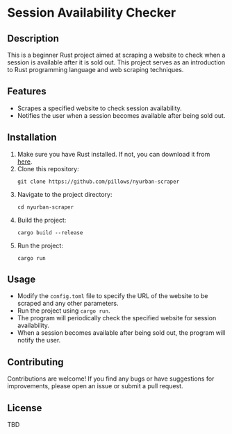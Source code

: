 # Session Availability Checker

## Description
This is a beginner Rust project aimed at scraping a website to check when a session is available after it is sold out. This project serves as an introduction to Rust programming language and web scraping techniques.

## Features
- Scrapes a specified website to check session availability.
- Notifies the user when a session becomes available after being sold out.

## Installation
1. Make sure you have Rust installed. If not, you can download it from [here](https://www.rust-lang.org/tools/install).
2. Clone this repository:
    ```
    git clone https://github.com/pillows/nyurban-scraper
    ```
3. Navigate to the project directory:
    ```
    cd nyurban-scraper
    ```
4. Build the project:
    ```
    cargo build --release
    ```
5. Run the project:
    ```
    cargo run
    ```

## Usage
- Modify the `config.toml` file to specify the URL of the website to be scraped and any other parameters.
- Run the project using `cargo run`.
- The program will periodically check the specified website for session availability.
- When a session becomes available after being sold out, the program will notify the user.

## Contributing
Contributions are welcome! If you find any bugs or have suggestions for improvements, please open an issue or submit a pull request.

## License
TBD
